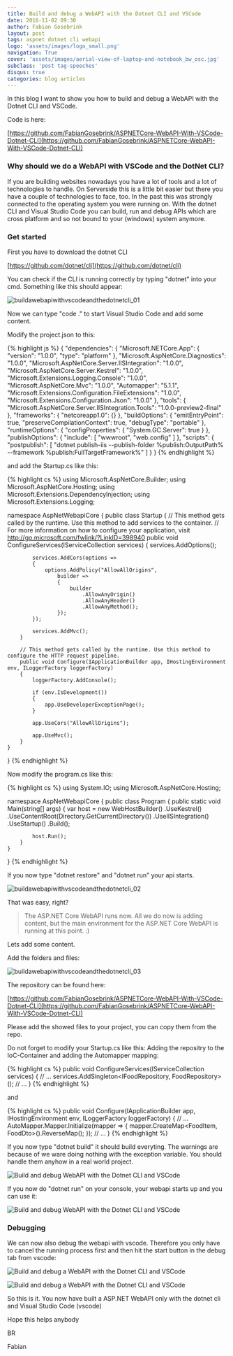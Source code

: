```yaml
---
title: Build and debug a WebAPI with the Dotnet CLI and VSCode
date: 2016-11-02 09:30
author: Fabian Gosebrink
layout: post
tags: aspnet dotnet cli webapi
logo: 'assets/images/logo_small.png'
navigation: True
cover: 'assets/images/aerial-view-of-laptop-and-notebook_bw_osc.jpg'
subclass: 'post tag-speeches'
disqus: true
categories: blog articles
---
```


In this blog I want to show you how to build and debug a WebAPI with the Dotnet CLI and VSCode.

Code is here:

[https://github.com/FabianGosebrink/ASPNETCore-WebAPI-With-VSCode-Dotnet-CLI](https://github.com/FabianGosebrink/ASPNETCore-WebAPI-With-VSCode-Dotnet-CLI)

### Why should we do a WebAPI with VSCode and the DotNet CLI?

If you are building websites nowadays you have a lot of tools and a lot of technologies to handle. On Serverside this is a little bit easier but there you have a couple of technologies to face, too. In the past this was strongly connected to the operating system you were running on. With the dotnet CLI and Visual Studio Code you can build, run and debug APIs which are cross platform and so not bound to your (windows) system anymore.

### Get started

First you have to download the dotnet CLI

[https://github.com/dotnet/cli](https://github.com/dotnet/cli)

You can check if the CLI is running correctly by typing "dotnet" into your cmd. Something like this should appear:

![buildawebapiwithvscodeandthedotnetcli_01]({{site.baseurl}}assets/articles/wp-content/uploads/2016/11/BuildaWebAPIwithVSCodeandtheDotNetCLI_01.jpg)</a>

Now we can type "code ." to start Visual Studio Code and add some content.

Modify the project.json to this:

{% highlight js %}
{
  "dependencies": {
    "Microsoft.NETCore.App": {
      "version": "1.0.0",
      "type": "platform"
    },
    "Microsoft.AspNetCore.Diagnostics": "1.0.0",
    "Microsoft.AspNetCore.Server.IISIntegration": "1.0.0",
    "Microsoft.AspNetCore.Server.Kestrel": "1.0.0",
    "Microsoft.Extensions.Logging.Console": "1.0.0",
    "Microsoft.AspNetCore.Mvc": "1.0.0",
    "Automapper": "5.1.1",
    "Microsoft.Extensions.Configuration.FileExtensions": "1.0.0",
    "Microsoft.Extensions.Configuration.Json": "1.0.0"
  },
  "tools": {
    "Microsoft.AspNetCore.Server.IISIntegration.Tools": "1.0.0-preview2-final"
  },
  "frameworks": {
    "netcoreapp1.0": {}
  },
  "buildOptions": {
    "emitEntryPoint": true,
    "preserveCompilationContext": true,
    "debugType": "portable"
  },
  "runtimeOptions": {
    "configProperties": {
      "System.GC.Server": true
    }
  },
  "publishOptions": {
    "include": [
      "wwwroot",
      "web.config"
    ]
  },
  "scripts": {
    "postpublish": [
      "dotnet publish-iis --publish-folder %publish:OutputPath% --framework %publish:FullTargetFramework%"
    ]
  }
}
{% endhighlight %}

and add the Startup.cs like this:

{% highlight cs %}
using Microsoft.AspNetCore.Builder;
using Microsoft.AspNetCore.Hosting;
using Microsoft.Extensions.DependencyInjection;
using Microsoft.Extensions.Logging;

namespace AspNetWebapiCore
{
    public class Startup
    {
        // This method gets called by the runtime. Use this method to add services to the container.
        // For more information on how to configure your application, visit http://go.microsoft.com/fwlink/?LinkID=398940
        public void ConfigureServices(IServiceCollection services)
        {
            services.AddOptions();

            services.AddCors(options =>
            {
                options.AddPolicy("AllowAllOrigins",
                    builder =>
                    {
                        builder
                            .AllowAnyOrigin()
                            .AllowAnyHeader()
                            .AllowAnyMethod();
                    });
            });

            services.AddMvc();
        }

        // This method gets called by the runtime. Use this method to configure the HTTP request pipeline.
        public void Configure(IApplicationBuilder app, IHostingEnvironment env, ILoggerFactory loggerFactory)
        {
            loggerFactory.AddConsole();

            if (env.IsDevelopment())
            {
                app.UseDeveloperExceptionPage();
            }

            app.UseCors("AllowAllOrigins");

            app.UseMvc();
        }
    }
}
{% endhighlight %}

Now modify the program.cs like this:

{% highlight cs %}
using System.IO;
using Microsoft.AspNetCore.Hosting;

namespace AspNetWebapiCore
{
    public class Program
    {
        public static void Main(string[] args)
        {
            var host = new WebHostBuilder()
                .UseKestrel()
                .UseContentRoot(Directory.GetCurrentDirectory())
                .UseIISIntegration()
                .UseStartup<Startup>()
                .Build();

            host.Run();
        }
    }
}
{% endhighlight %}

If you now type "dotnet restore" and "dotnet run" your api starts.

![buildawebapiwithvscodeandthedotnetcli_02]({{site.baseurl}}assets/articles/wp-content/uploads/2016/11/BuildaWebAPIwithVSCodeandtheDotNetCLI_02.jpg)

That was easy, right?

>The ASP.NET Core WebAPI runs now. All we do now is adding content, but the main environment for the ASP.NET Core WebAPI is running at this point. :)

Lets add some content.

Add the folders and files:

![buildawebapiwithvscodeandthedotnetcli_03]({{site.baseurl}}assets/articles/wp-content/uploads/2016/11/BuildaWebAPIwithVSCodeandtheDotNetCLI_03.jpg)

The repository can be found here:

[https://github.com/FabianGosebrink/ASPNETCore-WebAPI-With-VSCode-Dotnet-CLI](https://github.com/FabianGosebrink/ASPNETCore-WebAPI-With-VSCode-Dotnet-CLI)

Please add the showed files to your project, you can copy them from the repo.

Do not forget to modify your Startup.cs like this: Adding the repositry to the IoC-Container and adding the Automapper mapping:

{% highlight cs %}
public void ConfigureServices(IServiceCollection services)
{
    // ...
    services.AddSingleton<IFoodRepository, FoodRepository>();
    // ...
}
{% endhighlight %}

and

{% highlight cs %}
public void Configure(IApplicationBuilder app, IHostingEnvironment env, ILoggerFactory loggerFactory)
{
    // ...
    AutoMapper.Mapper.Initialize(mapper =>
    {
        mapper.CreateMap<FoodItem, FoodDto>().ReverseMap();
    });
    // ...
}
{% endhighlight %}



If you now type "dotnet build" it should build everyting. The warnings are because of we ware doing nothing with the exception variable. You should handle them anyhow in a real world project.

![Build and debug WebAPI with the Dotnet CLI and VSCode]({{site.baseurl}}assets/articles/wp-content/uploads/2016/11/BuildaWebAPIwithVSCodeandtheDotNetCLI_04.jpg)

If you now do "dotnet run" on your console, your webapi starts up and you can use it:

![Build and debug WebAPI with the Dotnet CLI and VSCode]({{site.baseurl}}assets/articles/wp-content/uploads/2016/11/BuildaWebAPIwithVSCodeandtheDotNetCLI_05-1024x555.jpg)

### Debugging

We can now also debug the webapi with vscode. Therefore you only have to cancel the running process first and then hit the start button in the debug tab from vscode:

![Build and debug a WebAPI with the Dotnet CLI and VSCode]({{site.baseurl}}assets/articles/wp-content/uploads/2016/11/BuildaWebAPIwithVSCodeandtheDotNetCLI_06-1024x555.jpg)

![Build and debug a WebAPI with the Dotnet CLI and VSCode]({{site.baseurl}}assets/articles/wp-content/uploads/2016/11/BuildaWebAPIwithVSCodeandtheDotNetCLI_07-1024x553.jpg)

So this is it. You now have built a ASP.NET WebAPI only with the dotnet cli and Visual Studio Code (vscode)

Hope this helps anybody

BR

Fabian
